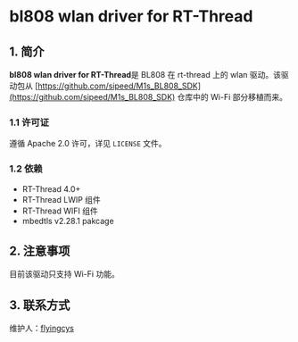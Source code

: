 # bl808 wlan driver for RT-Thread

## 1. 简介

**bl808 wlan driver for RT-Thread**是 BL808 在 rt-thread 上的 wlan 驱动。该驱动包从 [https://github.com/sipeed/M1s_BL808_SDK](https://github.com/sipeed/M1s_BL808_SDK) 仓库中的 Wi-Fi 部分移植而来。

### 1.1 许可证

遵循 Apache 2.0 许可，详见 `LICENSE` 文件。

### 1.2 依赖

- RT-Thread 4.0+
- RT-Thread LWIP 组件
- RT-Thread WIFI 组件
- mbedtls v2.28.1 pakcage

## 2. 注意事项

目前该驱动只支持 Wi-Fi 功能。

## 3. 联系方式

维护人：[flyingcys](https://github.com/flyingcys)
